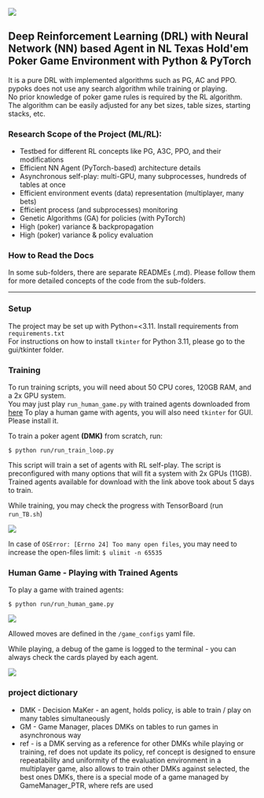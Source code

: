 <!--SKIP_FIX-->
![](images/pypoks_logo.png)

## Deep Reinforcement Learning (DRL) with Neural Network (NN) based Agent in NL Texas Hold'em Poker Game Environment with Python & PyTorch

It is a pure DRL with implemented algorithms such as PG, AC and PPO.<br>
pypoks does not use any search algorithm while training or playing.<br>
No prior knowledge of poker game rules is required by the RL algorithm.<br>
The algorithm can be easily adjusted for any bet sizes, table sizes, starting stacks, etc.

### Research Scope of the Project (ML/RL):
- Testbed for different RL concepts like PG, A3C, PPO, and their modifications
- Efficient NN Agent (PyTorch-based) architecture details
- Asynchronous self-play: multi-GPU, many subprocesses, hundreds of tables at once
- Efficient environment events (data) representation (multiplayer, many bets)
- Efficient process (and subprocesses) monitoring
- Genetic Algorithms (GA) for policies (with PyTorch)
- High (poker) variance & backpropagation
- High (poker) variance & policy evaluation

### How to Read the Docs

In some sub-folders, there are separate READMEs (.md). Please follow them for more detailed concepts
of the code from the sub-folders. 

---
### Setup

The project may be set up with Python=<3.11. Install requirements from `requirements.txt`<br>
For instructions on how to install `tkinter` for Python 3.11, please go to the gui/tkinter folder.

### Training

To run training scripts, you will need about 50 CPU cores, 120GB RAM, and a 2x GPU system.<br>
You may just play `run_human_game.py` with trained agents downloaded from [here](https://drive.google.com/file/d/1e4QEdch2SVgloQjSNzftAohn_Y_lji-U/view?usp=sharing)
To play a human game with agents, you will also need `tkinter` for GUI. Please install it.

To train a poker agent **(DMK)** from scratch, run:

```
$ python run/run_train_loop.py
```

This script will train a set of agents with RL self-play. The script is preconfigured with many options that will fit a system with 2x GPUs (11GB).
Trained agents available for download with the link above took about 5 days to train.<br>

While training, you may check the progress with TensorBoard (run `run_TB.sh`)

![](images/pypoksTB.png)

In case of `OSError: [Errno 24] Too many open files`, you may need to increase the open-files limit: `$ ulimit -n 65535`

### Human Game - Playing with Trained Agents

To play a game with trained agents:
```
$ python run/run_human_game.py
```
![](images/pypoks_HDMK.png)

Allowed moves are defined in the ```/game_configs``` yaml file.

While playing, a debug of the game is logged to the terminal - you can always check the cards played by each agent.

![](images/terminal_HDMK.png)

### project dictionary

- DMK - Decision MaKer - an agent, holds policy, is able to train / play on many tables simultaneously
- GM - Game Manager, places DMKs on tables to run games in asynchronous way
- ref - is a DMK serving as a reference for other DMKs while playing or training, ref does not update its policy,
        ref concept is designed to ensure repeatability and uniformity of the evaluation environment in a multiplayer game,
        also allows to train other DMKs against selected, the best ones DMKs, 
        there is a special mode of a game managed by GameManager_PTR,
        where refs are used